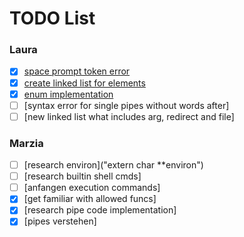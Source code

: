 # TODO List

### Laura
- [x] [space prompt token error](./srcs/l_reading_line.c#L77)
- [x] [create linked list for elements](./includes/minishell.h)
- [x] [enum implementation](./includes/minishell.h)
- [ ] [syntax error for single pipes without words after]
- [ ] [new linked list what includes arg, redirect and file]

### Marzia
- [ ] [research environ]("extern char **environ")
- [ ] [research builtin shell cmds]
- [ ] [anfangen execution commands]
- [x] [get familiar with allowed funcs]
- [x] [research pipe code implementation]
- [x] [pipes verstehen]